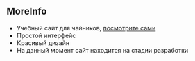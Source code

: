 ## MoreInfo

- Учебный сайт для чайников, [посмотрите сами](https://portyk.github.io/moreinfo/)
- Простой интерфейс
- Красивый дизайн
- На данный момент сайт находится на стадии разработки
